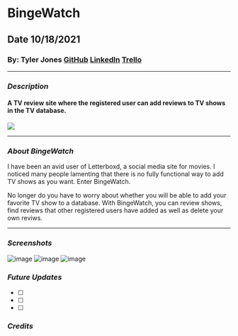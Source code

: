 # BingeWatch

## Date 10/18/2021

### By: Tyler Jones [GitHub](https://github.com/msiroilem) [LinkedIn](https://www.linkedin.com/in/tylerwadejones/) [Trello](https://trello.com/b/Mp2eyaMe/bingewatch)

---

### **_Description_**

#### A TV review site where the registered user can add reviews to TV shows in the TV database.

![](https://i.ibb.co/Gc4Fx9r/postgres.jpg)

---

### **_About BingeWatch_**

I have been an avid user of Letterboxd, a social media site for movies. I noticed many people lamenting that there is no fully functional way to add TV shows as you want. Enter BingeWatch.

No longer do you have to worry about whether you will be able to add your favorite TV show to a database. With BingeWatch, you can review shows, find reviews that other registered users have added as well as delete your own reviws.

---

### **_Screenshots_**

![image]()
![image]()
![image]()

### **_Future Updates_**

- [ ]
- [ ]
- [ ]

### **_Credits_**
